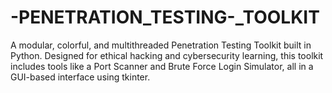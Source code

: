 # -PENETRATION_TESTING-_TOOLKIT
A modular, colorful, and multithreaded Penetration Testing Toolkit built in Python. Designed for ethical hacking and cybersecurity learning, this toolkit includes tools like a Port Scanner and Brute Force Login Simulator, all in a GUI-based interface using tkinter.
